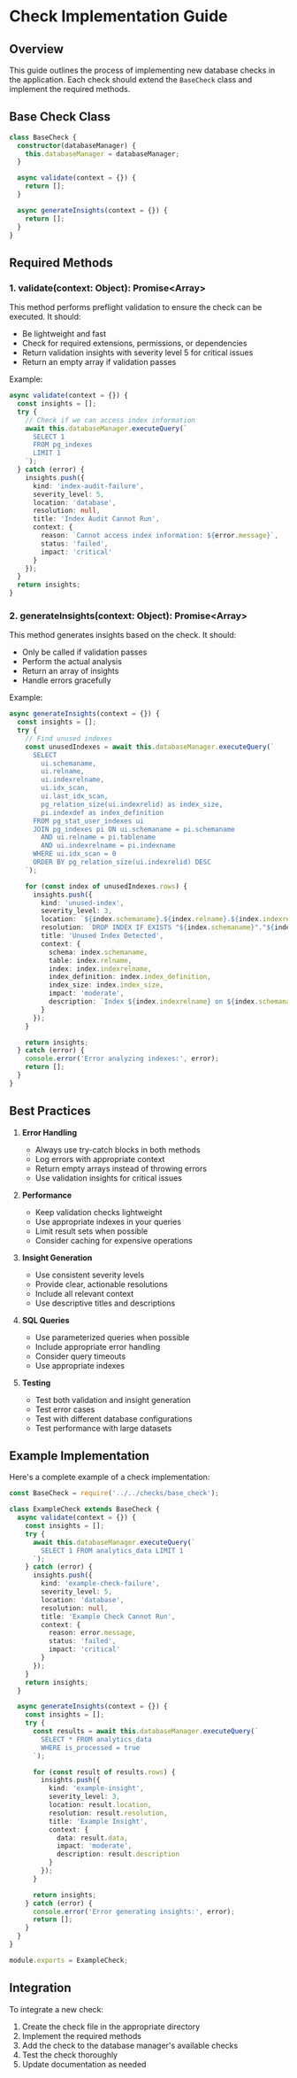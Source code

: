 # Check Implementation Guide

## Overview
This guide outlines the process of implementing new database checks in the application. Each check should extend the `BaseCheck` class and implement the required methods.

## Base Check Class
```typescript
class BaseCheck {
  constructor(databaseManager) {
    this.databaseManager = databaseManager;
  }

  async validate(context = {}) {
    return [];
  }

  async generateInsights(context = {}) {
    return [];
  }
}
```

## Required Methods

### 1. validate(context: Object): Promise<Array<Insight>>
This method performs preflight validation to ensure the check can be executed. It should:
- Be lightweight and fast
- Check for required extensions, permissions, or dependencies
- Return validation insights with severity level 5 for critical issues
- Return an empty array if validation passes

Example:
```typescript
async validate(context = {}) {
  const insights = [];
  try {
    // Check if we can access index information
    await this.databaseManager.executeQuery(`
      SELECT 1 
      FROM pg_indexes 
      LIMIT 1
    `);
  } catch (error) {
    insights.push({
      kind: 'index-audit-failure',
      severity_level: 5,
      location: 'database',
      resolution: null,
      title: 'Index Audit Cannot Run',
      context: {
        reason: `Cannot access index information: ${error.message}`,
        status: 'failed',
        impact: 'critical'
      }
    });
  }
  return insights;
}
```

### 2. generateInsights(context: Object): Promise<Array<Insight>>
This method generates insights based on the check. It should:
- Only be called if validation passes
- Perform the actual analysis
- Return an array of insights
- Handle errors gracefully

Example:
```typescript
async generateInsights(context = {}) {
  const insights = [];
  try {
    // Find unused indexes
    const unusedIndexes = await this.databaseManager.executeQuery(`
      SELECT 
        ui.schemaname,
        ui.relname,
        ui.indexrelname,
        ui.idx_scan,
        ui.last_idx_scan,
        pg_relation_size(ui.indexrelid) as index_size,
        pi.indexdef as index_definition
      FROM pg_stat_user_indexes ui
      JOIN pg_indexes pi ON ui.schemaname = pi.schemaname 
        AND ui.relname = pi.tablename 
        AND ui.indexrelname = pi.indexname
      WHERE ui.idx_scan = 0
      ORDER BY pg_relation_size(ui.indexrelid) DESC
    `);

    for (const index of unusedIndexes.rows) {
      insights.push({
        kind: 'unused-index',
        severity_level: 3,
        location: `${index.schemaname}.${index.relname}.${index.indexrelname}`,
        resolution: `DROP INDEX IF EXISTS "${index.schemaname}"."${index.indexrelname}";`,
        title: 'Unused Index Detected',
        context: {
          schema: index.schemaname,
          table: index.relname,
          index: index.indexrelname,
          index_definition: index.index_definition,
          index_size: index.index_size,
          impact: 'moderate',
          description: `Index ${index.indexrelname} on ${index.schemaname}.${index.relname} is unused`
        }
      });
    }

    return insights;
  } catch (error) {
    console.error('Error analyzing indexes:', error);
    return [];
  }
}
```

## Best Practices

1. **Error Handling**
   - Always use try-catch blocks in both methods
   - Log errors with appropriate context
   - Return empty arrays instead of throwing errors
   - Use validation insights for critical issues

2. **Performance**
   - Keep validation checks lightweight
   - Use appropriate indexes in your queries
   - Limit result sets when possible
   - Consider caching for expensive operations

3. **Insight Generation**
   - Use consistent severity levels
   - Provide clear, actionable resolutions
   - Include all relevant context
   - Use descriptive titles and descriptions

4. **SQL Queries**
   - Use parameterized queries when possible
   - Include appropriate error handling
   - Consider query timeouts
   - Use appropriate indexes

5. **Testing**
   - Test both validation and insight generation
   - Test error cases
   - Test with different database configurations
   - Test performance with large datasets

## Example Implementation
Here's a complete example of a check implementation:

```typescript
const BaseCheck = require('../../checks/base_check');

class ExampleCheck extends BaseCheck {
  async validate(context = {}) {
    const insights = [];
    try {
      await this.databaseManager.executeQuery(`
        SELECT 1 FROM analytics_data LIMIT 1
      `);
    } catch (error) {
      insights.push({
        kind: 'example-check-failure',
        severity_level: 5,
        location: 'database',
        resolution: null,
        title: 'Example Check Cannot Run',
        context: {
          reason: error.message,
          status: 'failed',
          impact: 'critical'
        }
      });
    }
    return insights;
  }

  async generateInsights(context = {}) {
    const insights = [];
    try {
      const results = await this.databaseManager.executeQuery(`
        SELECT * FROM analytics_data
        WHERE is_processed = true
      `);

      for (const result of results.rows) {
        insights.push({
          kind: 'example-insight',
          severity_level: 3,
          location: result.location,
          resolution: result.resolution,
          title: 'Example Insight',
          context: {
            data: result.data,
            impact: 'moderate',
            description: result.description
          }
        });
      }

      return insights;
    } catch (error) {
      console.error('Error generating insights:', error);
      return [];
    }
  }
}

module.exports = ExampleCheck;
```

## Integration
To integrate a new check:

1. Create the check file in the appropriate directory
2. Implement the required methods
3. Add the check to the database manager's available checks
4. Test the check thoroughly
5. Update documentation as needed 